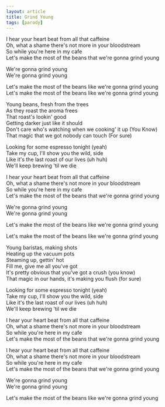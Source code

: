```yaml
---
layout: article
title: Grind Young
tags: [parody]
---
```


I hear your heart beat from all that caffeine<br />
Oh, what a shame there's not more in your bloodstream<br />
So while you're here in my cafe<br />
Let's make the most of the beans that we're gonna grind young<br />

We're gonna grind young<br />
We're gonna grind young<br />

Let's make the most of the beans like we're gonna grind young<br />
Let's make the most of the beans like we're gonna grind young<br />

Young beans, fresh from the trees<br />
As they roast the aroma frees<br />
That roast's lookin' good<br />
Getting darker just like it should<br />
Don't care who's watching when we cooking' it up (You Know)<br />
That magic that we got nobody can touch (For sure)<br />

Looking for some espresso tonight (yeah)<br />
Take my cup, I'll show you the wild, side<br />
Like it's the last roast of our lives (uh huh)<br />
We'll keep brewing 'til we die<br />

I hear your heart beat from all that caffeine<br />
Oh, what a shame there's not more in your bloodstream<br />
So while you're here in my cafe<br />
Let's make the most of the beans that we're gonna grind young<br />

We're gonna grind young<br />
We're gonna grind young<br />

Let's make the most of the beans like we're gonna grind young<br />

Let's make the most of the beans like we're gonna grind young<br />

Young baristas, making shots<br />
Heating up the vacuum pots<br />
Steaming up, gettin' hot<br />
Fill me, give me all you've got<br />
It's pretty obvious that you've got a crush (you know)<br />
That magic in our hands, it's making you flush (for sure)<br />

Looking for some espresso tonight (yeah)<br />
Take my cup, I'll show you the wild, side<br />
Like it's the last roast of our lives (uh huh)<br />
We'll keep brewing 'til we die<br />

I hear your heart beat from all that caffeine<br />
Oh, what a shame there's not more in your bloodstream<br />
So while you're here in my cafe<br />
Let's make the most of the beans that we're gonna grind young<br />

I hear your heart beat from all that caffeine<br />
Oh, what a shame there's not more in your bloodstream<br />
So while you're here in my cafe<br />
Let's make the most of the beans that we're gonna grind young<br />

We're gonna grind young<br />
We're gonna grind young<br />

Let's make the most of the beans like we're gonna grind young<br />
